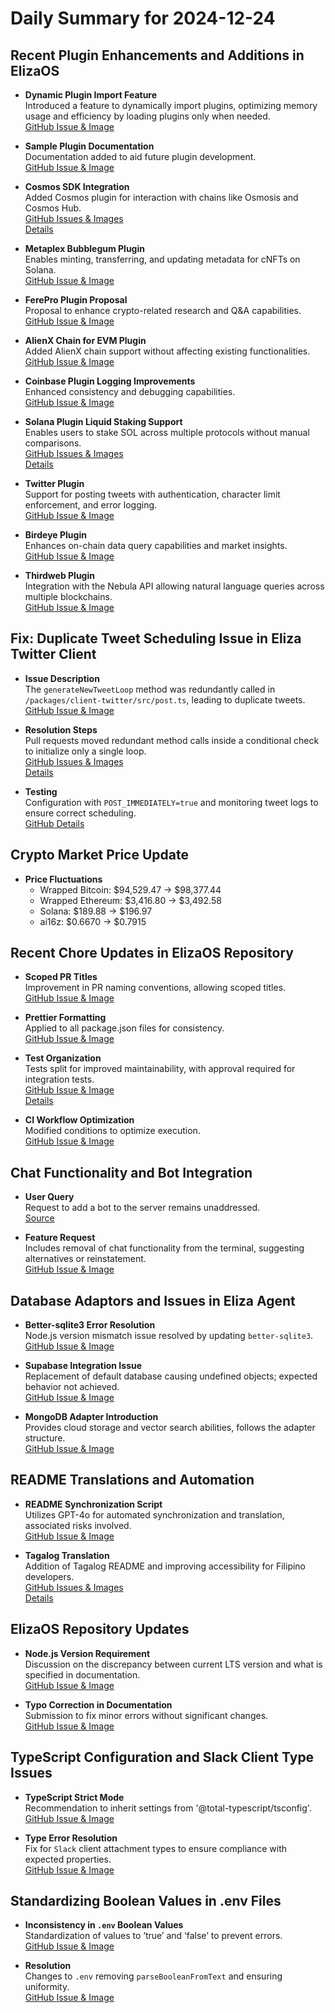 # Daily Summary for 2024-12-24

## Recent Plugin Enhancements and Additions in ElizaOS

- **Dynamic Plugin Import Feature**  
  Introduced a feature to dynamically import plugins, optimizing memory usage and efficiency by loading plugins only when needed.  
  [GitHub Issue & Image](https://github.com/elizaOS/eliza/pull/1383)

- **Sample Plugin Documentation**  
  Documentation added to aid future plugin development.  
  [GitHub Issue & Image](https://github.com/elizaOS/eliza/pull/1385)

- **Cosmos SDK Integration**  
  Added Cosmos plugin for interaction with chains like Osmosis and Cosmos Hub.  
  [GitHub Issues & Images](https://github.com/elizaOS/eliza/pull/1393)  
  [Details](https://github.com/elizaOS/eliza/pull/1426)

- **Metaplex Bubblegum Plugin**  
  Enables minting, transferring, and updating metadata for cNFTs on Solana.  
  [GitHub Issue & Image](https://github.com/elizaOS/eliza/pull/1386)

- **FerePro Plugin Proposal**  
  Proposal to enhance crypto-related research and Q&A capabilities.  
  [GitHub Issue & Image](https://github.com/elizaOS/eliza/issues/1405)

- **AlienX Chain for EVM Plugin**  
  Added AlienX chain support without affecting existing functionalities.  
  [GitHub Issue & Image](https://github.com/elizaOS/eliza/pull/1438)

- **Coinbase Plugin Logging Improvements**  
  Enhanced consistency and debugging capabilities.  
  [GitHub Issue & Image](https://github.com/elizaOS/eliza/pull/1429)

- **Solana Plugin Liquid Staking Support**  
  Enables users to stake SOL across multiple protocols without manual comparisons.  
  [GitHub Issues & Images](https://github.com/elizaOS/eliza/pull/1435)  
  [Details](https://github.com/elizaOS/eliza/issues/1434)

- **Twitter Plugin**  
  Support for posting tweets with authentication, character limit enforcement, and error logging.  
  [GitHub Issue & Image](https://github.com/elizaOS/eliza/pull/1422)

- **Birdeye Plugin**  
  Enhances on-chain data query capabilities and market insights.  
  [GitHub Issue & Image](https://github.com/elizaOS/eliza/pull/1417)

- **Thirdweb Plugin**  
  Integration with the Nebula API allowing natural language queries across multiple blockchains.  
  [GitHub Issue & Image](https://github.com/elizaOS/eliza/pull/1418)

## Fix: Duplicate Tweet Scheduling Issue in Eliza Twitter Client

- **Issue Description**  
  The `generateNewTweetLoop` method was redundantly called in `/packages/client-twitter/src/post.ts`, leading to duplicate tweets.  
  [GitHub Issue & Image](https://github.com/elizaOS/eliza/issues/1395)

- **Resolution Steps**  
  Pull requests moved redundant method calls inside a conditional check to initialize only a single loop.  
  [GitHub Issues & Images](https://github.com/elizaOS/eliza/pull/1402)  
  [Details](https://github.com/elizaOS/eliza/pull/1401)

- **Testing**  
  Configuration with `POST_IMMEDIATELY=true` and monitoring tweet logs to ensure correct scheduling.  
  [GitHub Details](https://github.com/elizaOS/eliza/pull/1396)

## Crypto Market Price Update

- **Price Fluctuations**  
  - Wrapped Bitcoin: $94,529.47 → $98,377.44
  - Wrapped Ethereum: $3,416.80 → $3,492.58
  - Solana: $189.88 → $196.97
  - ai16z: $0.6670 → $0.7915

## Recent Chore Updates in ElizaOS Repository

- **Scoped PR Titles**  
  Improvement in PR naming conventions, allowing scoped titles.  
  [GitHub Issue & Image](https://github.com/elizaOS/eliza/issues/1413)

- **Prettier Formatting**  
  Applied to all package.json files for consistency.  
  [GitHub Issue & Image](https://github.com/elizaOS/eliza/pull/1412)

- **Test Organization**  
  Tests split for improved maintainability, with approval required for integration tests.  
  [GitHub Issue & Image](https://github.com/elizaOS/eliza/pull/1390)  
  [Details](https://github.com/elizaOS/eliza/pull/1388)

- **CI Workflow Optimization**  
  Modified conditions to optimize execution.  
  [GitHub Issue & Image](https://github.com/elizaOS/eliza/pull/1387)

## Chat Functionality and Bot Integration

- **User Query**  
  Request to add a bot to the server remains unaddressed.  
  [Source](https://discord.com/channels/1253563208833433701/1326603270893867064)

- **Feature Request**  
  Includes removal of chat functionality from the terminal, suggesting alternatives or reinstatement.  
  [GitHub Issue & Image](https://github.com/elizaOS/eliza/issues/1421)

## Database Adaptors and Issues in Eliza Agent

- **Better-sqlite3 Error Resolution**  
  Node.js version mismatch issue resolved by updating `better-sqlite3`.  
  [GitHub Issue & Image](https://github.com/elizaOS/eliza/issues/1407)

- **Supabase Integration Issue**  
  Replacement of default database causing undefined objects; expected behavior not achieved.  
  [GitHub Issue & Image](https://github.com/elizaOS/eliza/issues/1389)

- **MongoDB Adapter Introduction**  
  Provides cloud storage and vector search abilities, follows the adapter structure.  
  [GitHub Issue & Image](https://github.com/elizaOS/eliza/pull/1427)

## README Translations and Automation

- **README Synchronization Script**  
  Utilizes GPT-4o for automated synchronization and translation, associated risks involved.  
  [GitHub Issue & Image](https://github.com/elizaOS/eliza/pull/1432)

- **Tagalog Translation**  
  Addition of Tagalog README and improving accessibility for Filipino developers.  
  [GitHub Issues & Images](https://github.com/elizaOS/eliza/pull/1420)  
  [Details](https://github.com/elizaOS/eliza/issues/1419)

## ElizaOS Repository Updates

- **Node.js Version Requirement**  
  Discussion on the discrepancy between current LTS version and what is specified in documentation.  
  [GitHub Issue & Image](https://github.com/elizaOS/eliza/issues/1411)

- **Typo Correction in Documentation**  
  Submission to fix minor errors without significant changes.  
  [GitHub Issue & Image](https://github.com/elizaOS/eliza/pull/1428)

## TypeScript Configuration and Slack Client Type Issues

- **TypeScript Strict Mode**  
  Recommendation to inherit settings from '@total-typescript/tsconfig'.  
  [GitHub Issue & Image](https://github.com/elizaOS/eliza/issues/1409)

- **Type Error Resolution**  
  Fix for `Slack` client attachment types to ensure compliance with expected properties.  
  [GitHub Issue & Image](https://github.com/elizaOS/eliza/issues/1384)

## Standardizing Boolean Values in .env Files

- **Inconsistency in `.env` Boolean Values**  
  Standardization of values to ‘true’ and ‘false’ to prevent errors.  
  [GitHub Issue & Image](https://github.com/elizaOS/eliza/issues/1391)

- **Resolution**  
  Changes to `.env` removing `parseBooleanFromText` and ensuring uniformity.  
  [GitHub Issue & Image](https://github.com/elizaOS/eliza/pull/1392)
